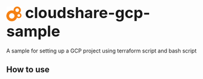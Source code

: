 
# <div style="font-size:40px;"><img src="./images/cloudshare-logo.png" alt="drawing" width="40" style="vertical-align: middle;"/> cloudshare-gcp-sample</div>

A sample for setting up a GCP project using terraform script and bash script

## How to use


